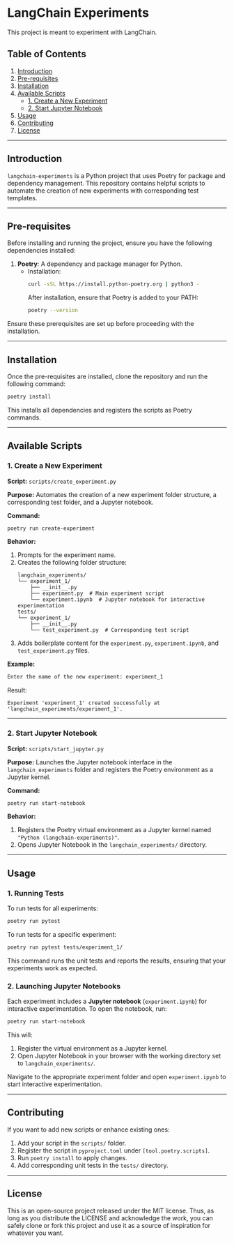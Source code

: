 # **LangChain Experiments**

This project is meant to experiment with LangChain.

## **Table of Contents**
1. [Introduction](#introduction)
2. [Pre-requisites](#pre-requisites)
3. [Installation](#installation)
4. [Available Scripts](#available-scripts)
   - [1. Create a New Experiment](#1-create-a-new-experiment)
   - [2. Start Jupyter Notebook](#2-start-jupyter-notebook)
5. [Usage](#usage)
6. [Contributing](#contributing)
7. [License](#license)

---

## **Introduction**

`langchain-experiments` is a Python project that uses Poetry for package and dependency management. This repository contains helpful scripts to automate the creation of new experiments with corresponding test templates.

---

## **Pre-requisites**

Before installing and running the project, ensure you have the following dependencies installed:
1. **Poetry**: A dependency and package manager for Python.
   - Installation:
     ```bash
     curl -sSL https://install.python-poetry.org | python3 -
     ```
     After installation, ensure that Poetry is added to your PATH:
     ```bash
     poetry --version
     ```

Ensure these prerequisites are set up before proceeding with the installation.

---

## **Installation**

Once the pre-requisites are installed, clone the repository and run the following command:
```bash
poetry install
```

This installs all dependencies and registers the scripts as Poetry commands.

---

## **Available Scripts**

### **1. Create a New Experiment**

**Script:** `scripts/create_experiment.py`

**Purpose:** Automates the creation of a new experiment folder structure, a corresponding test folder, and a Jupyter notebook.

**Command:**
```bash
poetry run create-experiment
```

**Behavior:**
1. Prompts for the experiment name.
2. Creates the following folder structure:
    ```plaintext
    langchain_experiments/
    └── experiment_1/
        ├── __init__.py
        ├── experiment.py  # Main experiment script
        └── experiment.ipynb  # Jupyter notebook for interactive experimentation
    tests/
    └── experiment_1/
        ├── __init__.py
        └── test_experiment.py  # Corresponding test script
    ```
3. Adds boilerplate content for the `experiment.py`, `experiment.ipynb`, and `test_experiment.py` files.

**Example:**
```bash
Enter the name of the new experiment: experiment_1
```
Result:
```plaintext
Experiment 'experiment_1' created successfully at 'langchain_experiments/experiment_1'.
```

---

### **2. Start Jupyter Notebook**

**Script:** `scripts/start_jupyter.py`

**Purpose:** Launches the Jupyter notebook interface in the `langchain_experiments` folder and registers the Poetry environment as a Jupyter kernel.

**Command:**
```bash
poetry run start-notebook
```

**Behavior:**
1. Registers the Poetry virtual environment as a Jupyter kernel named `"Python (langchain-experiments)"`.
2. Opens Jupyter Notebook in the `langchain_experiments/` directory.

---

## **Usage**

### **1. Running Tests**

To run tests for all experiments:
```bash
poetry run pytest
```

To run tests for a specific experiment:
```bash
poetry run pytest tests/experiment_1/
```

This command runs the unit tests and reports the results, ensuring that your experiments work as expected.

### **2. Launching Jupyter Notebooks**

Each experiment includes a **Jupyter notebook** (`experiment.ipynb`) for interactive experimentation. To open the notebook, run:
```bash
poetry run start-notebook
```

This will:
1. Register the virtual environment as a Jupyter kernel.
2. Open Jupyter Notebook in your browser with the working directory set to `langchain_experiments/`.

Navigate to the appropriate experiment folder and open `experiment.ipynb` to start interactive experimentation.

---

## **Contributing**

If you want to add new scripts or enhance existing ones:
1. Add your script in the `scripts/` folder.
2. Register the script in `pyproject.toml` under `[tool.poetry.scripts]`.
3. Run `poetry install` to apply changes.
4. Add corresponding unit tests in the `tests/` directory.

---

## **License**

This is an open-source project released under the MIT license. Thus, as long as you distribute the LICENSE and acknowledge the work, you can safely clone or fork this project and use it as a source of inspiration for whatever you want.
